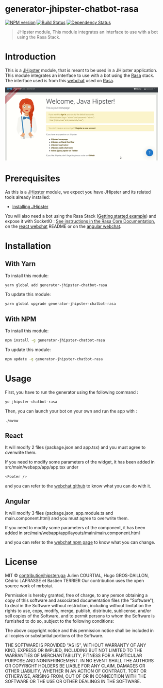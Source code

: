 # generator-jhipster-chatbot-rasa
[![NPM version][npm-image]][npm-url] [![Build Status][travis-image]][travis-url] [![Dependency Status][daviddm-image]][daviddm-url]
> JHipster module, This module integrates an interface to use with a bot using the Rasa Stack.

# Introduction

This is a [JHipster](http://jhipster.github.io/) module, that is meant to be used in a JHipster application. This module integrates an interface to use with a bot using the [Rasa](https://rasa.com/) stack. The interface used is from this [webchat](https://github.com/mrbot-ai/rasa-webchat) used on [Rasa](https://rasa.com/).

![](angularExample.gif)

# Prerequisites

As this is a [JHipster](http://jhipster.github.io/) module, we expect you have JHipster and its related tools already installed:

- [Installing JHipster](https://jhipster.github.io/installation.html)

You will also need a bot using the Rasa Stack ([Getting started example](https://rasa.com/docs/get_started_step1/)) and expose it with SocketIO : [See instructions in the Rasa Core Documentation](https://rasa.com/docs/core/connectors/#socketio-connector), on the [react webchat](https://github.com/mrbot-ai/rasa-webchat) README or on the [angular webchat](https://www.npmjs.com/package/angular-chat-widget-rasa).

# Installation

## With Yarn

To install this module:

```bash
yarn global add generator-jhipster-chatbot-rasa
```

To update this module:

```bash
yarn global upgrade generator-jhipster-chatbot-rasa
```

## With NPM

To install this module:

```bash
npm install -g generator-jhipster-chatbot-rasa
```

To update this module:

```bash
npm update -g generator-jhipster-chatbot-rasa
```

# Usage

First, you have to run the generator using the following command :

```bash
yo jhipster-chatbot-rasa
```

Then, you can launch your bot on your own and run the app with :
```bash
./mvnw
```

## React

It will modify 2 files (package.json and app.tsx) and you must agree to overwrite them.

If you need to modify some parameters of the widget, it has been added in src/main/webapp/app/app.tsx under
```bash
<Footer />
```
and you can refer to the [webchat github](https://github.com/mrbot-ai/rasa-webchat) to know what you can do with it.

## Angular

It will modify 3 files (package.json, app.module.ts and main.component.html) and you must agree to overwrite them.

If you need to modify some parameters of the component, it has been added in src/main/webapp/app/layouts/main/main.component.html

and you can refer to the [webchat npm page](https://www.npmjs.com/package/angular-chat-widget-rasa) to know what you can change.

# License

MIT © [contributionjhipsteruga](github.com/contribution-jhipster-uga)
Julien COURTIAL, Hugo GROS-DAILLON, Cédric LAFRASSE et Bastien TERRIER
Our contribution uses the open source work of mrbotai.

Permission is hereby granted, free of charge, to any person obtaining a copy of this software and associated documentation files (the "Software"), to deal in the Software without restriction, including without limitation the rights to use, copy, modify, merge, publish, distribute, sublicense, and/or sell copies of the Software, and to permit persons to whom the Software is furnished to do so, subject to the following conditions:

The above copyright notice and this permission notice shall be included in all copies or substantial portions of the Software.

THE SOFTWARE IS PROVIDED "AS IS", WITHOUT WARRANTY OF ANY KIND, EXPRESS OR IMPLIED, INCLUDING BUT NOT LIMITED TO THE WARRANTIES OF MERCHANTABILITY, FITNESS FOR A PARTICULAR PURPOSE AND NONINFRINGEMENT. IN NO EVENT SHALL THE AUTHORS OR COPYRIGHT HOLDERS BE LIABLE FOR ANY CLAIM, DAMAGES OR OTHER LIABILITY, WHETHER IN AN ACTION OF CONTRACT, TORT OR OTHERWISE, ARISING FROM, OUT OF OR IN CONNECTION WITH THE SOFTWARE OR THE USE OR OTHER DEALINGS IN THE SOFTWARE.

[npm-image]: https://img.shields.io/npm/v/generator-jhipster-chatbot-rasa.svg
[npm-url]: https://npmjs.org/package/generator-jhipster-chatbot-rasa
[travis-image]: https://travis-ci.org/contributionjhipsteruga/generator-jhipster-chatbot-rasa.svg?branch=master
[travis-url]: https://travis-ci.org/contributionjhipsteruga/generator-jhipster-chatbot-rasa
[daviddm-image]: https://david-dm.org/contributionjhipsteruga/generator-jhipster-chatbot-rasa.svg?theme=shields.io
[daviddm-url]: https://david-dm.org/contributionjhipsteruga/generator-jhipster-chatbot-rasa
